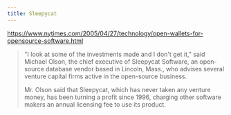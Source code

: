 ```yaml
---
title: Sleepycat
---
```


<https://www.nytimes.com/2005/04/27/technology/open-wallets-for-opensource-software.html>

> "I look at some of the investments made and I don't get it," said Michael Olson, the chief executive of Sleepycat Software, an open-source database vendor based in Lincoln, Mass., who advises several venture capital firms active in the open-source business.
>
> Mr. Olson said that Sleepycat, which has never taken any venture money, has been turning a profit since 1996, charging other software makers an annual licensing fee to use its product.
